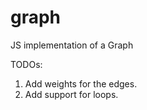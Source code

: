 # graph
JS implementation of a Graph

TODOs: 
1. Add weights for the edges. 
2. Add support for loops.
